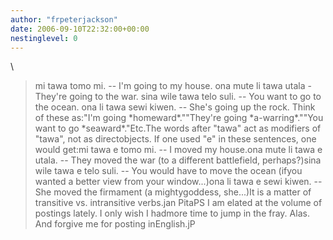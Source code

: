 ```yaml
---
author: "frpeterjackson"
date: 2006-09-10T22:32:00+00:00
nestinglevel: 0
---
```

\
> mi tawa tomo mi. --
 I'm going to my house.
> ona mute li tawa utala - They're going to the war.
> sina wile tawa telo suli. --
 You want to go to the ocean.
> ona li tawa sewi kiwen. --
 She's going up the rock.
>Think of these as:"I'm going \*homeward\*.""They're going \*a-warring\*.""You want to go \*seaward\*."Etc.The words after "tawa" act as modifiers of "tawa", not as directobjects. If one used "e" in these sentences, one would get:mi tawa e tomo mi. --
 I moved my house.ona mute li tawa e utala. --
 They moved the war (to a different battlefield, perhaps?)sina wile tawa e telo suli. --
 You would have to move the ocean (ifyou wanted a better view from your window...)ona li tawa e sewi kiwen. --
 She moved the firmament (a mightygoddess, she...)It is a matter of transitive vs. intransitive verbs.jan PitaPS I am elated at the volume of postings lately. I only wish I hadmore time to jump in the fray. Alas. And forgive me for posting inEnglish.jP